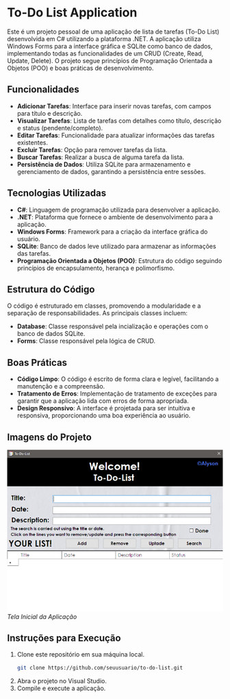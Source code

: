 # To-Do List Application

Este é um projeto pessoal de uma aplicação de lista de tarefas (To-Do List) desenvolvida em C# utilizando a plataforma .NET. A aplicação utiliza Windows Forms para a interface gráfica e SQLite como banco de dados, implementando todas as funcionalidades de um CRUD (Create, Read, Update, Delete). O projeto segue princípios de Programação Orientada a Objetos (POO) e boas práticas de desenvolvimento.

## Funcionalidades

- **Adicionar Tarefas**: Interface para inserir novas tarefas, com campos para título e descrição.
- **Visualizar Tarefas**: Lista de tarefas com detalhes como título, descrição e status (pendente/completo).
- **Editar Tarefas**: Funcionalidade para atualizar informações das tarefas existentes.
- **Excluir Tarefas**: Opção para remover tarefas da lista.
- **Buscar Tarefas**: Realizar a busca de alguma tarefa da lista.
- **Persistência de Dados**: Utiliza SQLite para armazenamento e gerenciamento de dados, garantindo a persistência entre sessões.

## Tecnologias Utilizadas

- **C#**: Linguagem de programação utilizada para desenvolver a aplicação.
- **.NET**: Plataforma que fornece o ambiente de desenvolvimento para a aplicação.
- **Windows Forms**: Framework para a criação da interface gráfica do usuário.
- **SQLite**: Banco de dados leve utilizado para armazenar as informações das tarefas.
- **Programação Orientada a Objetos (POO)**: Estrutura do código seguindo princípios de encapsulamento, herança e polimorfismo.
  
## Estrutura do Código

O código é estruturado em classes, promovendo a modularidade e a separação de responsabilidades. As principais classes incluem:

- **Database**: Classe responsável pela incialização e operações com o banco de dados SQLite.
- **Forms**: Classe responsável pela lógica de CRUD.

## Boas Práticas

- **Código Limpo**: O código é escrito de forma clara e legível, facilitando a manutenção e a compreensão.
- **Tratamento de Erros**: Implementação de tratamento de exceções para garantir que a aplicação lida com erros de forma apropriada.
- **Design Responsivo**: A interface é projetada para ser intuitiva e responsiva, proporcionando uma boa experiência ao usuário.

## Imagens do Projeto

![Tela Inicial](img/To-Do-List-Image.png)
*Tela Inicial da Aplicação*

## Instruções para Execução

1. Clone este repositório em sua máquina local.
   ```bash
   git clone https://github.com/seuusuario/to-do-list.git
2. Abra o projeto no Visual Studio.
3. Compile e execute a aplicação.
